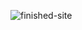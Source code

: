 
![finished-site](https://github.com/melanielaporte/Simple-Website/assets/107901386/f9feffe6-0276-478a-a6a0-d1cd7714db31)
